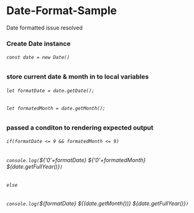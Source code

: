 # Date-Format-Sample
Date formatted issue resolved 

### Create Date instance

###### ```const date = new Date()```

### store current date & month in to local variables

###### `let formatDate = date.getDate();`
###### `let formatedMonth = date.getMonth();`

###  passed a conditon to rendering expected output

###### `if(formatDate <= 9 && formatedMonth <= 9)`
###### `console.log(`${'0'+formatDate} ${'0'+formatedMonth} ${date.getFullYear()}`)`
###### `else`
###### `console.log(`${formatDate} ${(date.getMonth())} ${date.getFullYear()}`)`
